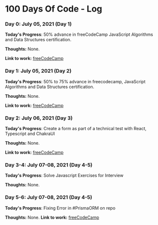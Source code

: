 # 100 Days Of Code - Log

### Day 0: July 05, 2021 (Day 1)

**Today's Progress**: 50% advance in freeCodeCamp JavaScript Algorithms and Data Structures certification.

**Thoughts:** None.

**Link to work:** [freeCodeCamp](https://www.freecodecamp.org/espanol/learn/javascript-algorithms-and-data-structures/basic-javascript/)

### Day 1: July 05, 2021 (Day 2)

**Today's Progress**: 50% to 75% advance in freecodecamp, JavaScript Algorithms and Data Structures certification.

**Thoughts:** None.

**Link to work:** [freeCodeCamp](https://www.freecodecamp.org/espanol/learn/javascript-algorithms-and-data-structures/basic-javascript/)
### Day 2: July 06, 2021 (Day 3)

**Today's Progress**: Create a form as part of a technical test with React, Typescript and ChakraUI

**Thoughts:** None.

**Link to work:** [freeCodeCamp](https://github.com/antonygiomarx/contact-form)
### Day 3-4: July 07-08, 2021 (Day 4-5)

**Today's Progress**: Solve Javascript Exercises for Interview

**Thoughts:** None.
### Day 5-6: July 07-08, 2021 (Day 4-5)

**Today's Progress**: Fixing Error in #PrismaORM on repo

**Thoughts:** None.
**Link to work:** [freeCodeCamp](https://t.co/txTGr2wqE1?amp=1)
